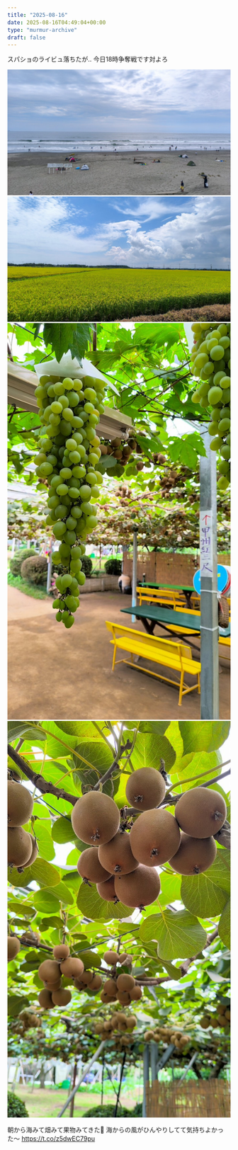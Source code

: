 ```yaml
---
title: "2025-08-16"
date: 2025-08-16T04:49:04+00:00
type: "murmur-archive"
draft: false
---
```



スパショのライビュ落ちたが‥
今日18時争奪戦です対よろ

![16_1.jpg](images/16_1.jpg)
![16_2.jpg](images/16_2.jpg)
![16_3.jpg](images/16_3.jpg)
![16_4.jpg](images/16_4.jpg)

朝から海みて畑みて果物みてきた🍇
海からの風がひんやりしてて気持ちよかった〜 https://t.co/z5dwEC79pu

